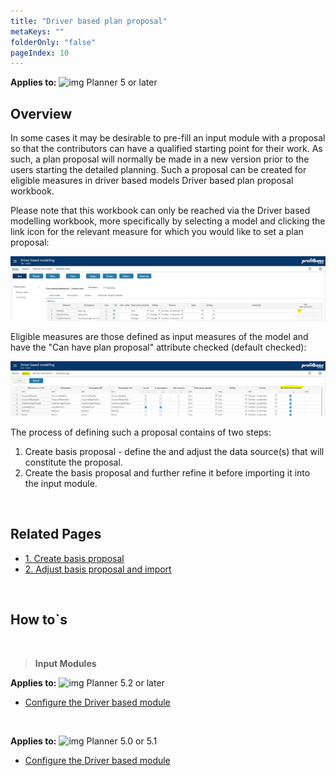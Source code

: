 ```yaml
---
title: "Driver based plan proposal"
metaKeys: ""
folderOnly: "false"
pageIndex: 10
---
```

**Applies to:** ![img](https://profitbasedocs.blob.core.windows.net/icons/yes-icon.png) Planner 5 or later<br/>

## Overview
In some cases it may be desirable to pre-fill an input module with a proposal so that the contributors can have a qualified starting point for their work. As such, a plan proposal will normally be made in a new version prior to the users starting the detailed planning. Such a proposal can be created for eligible measures in driver based models Driver based plan proposal workbook.

Please note that this workbook can only be reached via the Driver based modelling workbook, more specifically by selecting a model and clicking the link icon for the relevant measure for which you would like to set a plan proposal:

![](driver-based-plan-proposal/img/driver-based-proposal-access-to.JPG)

Eligible measures are those defined as input measures of the model and have the "Can have plan proposal" attribute checked (default checked):

![](driver-based-plan-proposal/img/driver-based-proposal-eligible-measures.JPG)

The process of defining such a proposal contains of two steps:

1. Create basis proposal - define the and adjust the data source(s) that will constitute the proposal.
2. Create the basis proposal and further refine it before importing it into the input module.

<br/>

## Related Pages
-  [1. Create basis proposal](/planner/workbooks/data-management/driver-based-plan-proposal/create-basis-proposal)
-  [2. Adjust basis proposal and import](/planner/workbooks/data-management/driver-based-plan-proposal/adjust-basis-proposal-and-import)

<br/>

## How to`s

<br/>

> **Input Modules**<br/>

**Applies to:** ![img](https://profitbasedocs.blob.core.windows.net/icons/yes-icon.png) Planner 5.2 or later
-  [Configure the Driver based module](https://profitbasedocs.blob.core.windows.net/enduserhelp/files/V5.2/Planner%20Driver%20based%20module.pdf)<br/>
<br/>

**Applies to:** ![img](https://profitbasedocs.blob.core.windows.net/icons/yes-icon.png) Planner 5.0 or 5.1
-  [Configure the Driver based module](https://profitbasedocs.blob.core.windows.net/enduserhelp/files/v5/Planner%20Driver%20based%20module.pdf)<br/>
